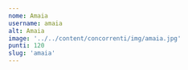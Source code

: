```yaml
---
nome: Amaia
username: amaia
alt: Amaia
image: '../../content/concorrenti/img/amaia.jpg'
punti: 120
slug: 'amaia'
---
```

